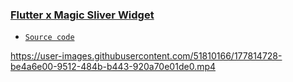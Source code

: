 ### [Flutter x Magic Sliver Widget](#magic-sliver)

* [`Source code`](https://github.com/dubydu/fluttourII)



https://user-images.githubusercontent.com/51810166/177814728-be4a6e00-9512-484b-b443-920a70e01de0.mp4

